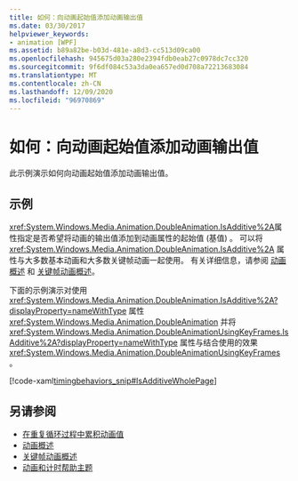 ```yaml
---
title: 如何：向动画起始值添加动画输出值
ms.date: 03/30/2017
helpviewer_keywords:
- animation [WPF]
ms.assetid: b89a82be-b03d-481e-a8d3-cc513d09ca00
ms.openlocfilehash: 945675d03a280e2394fdb0eab27c0978dc7cc320
ms.sourcegitcommit: 9f6df084c53a3da0ea657ed0d708a72213683084
ms.translationtype: MT
ms.contentlocale: zh-CN
ms.lasthandoff: 12/09/2020
ms.locfileid: "96970869"
---
```

# <a name="how-to-add-an-animation-output-value-to-an-animation-starting-value"></a>如何：向动画起始值添加动画输出值
此示例演示如何向动画起始值添加动画输出值。  
  
## <a name="example"></a>示例  
 <xref:System.Windows.Media.Animation.DoubleAnimation.IsAdditive%2A>属性指定是否希望将动画的输出值添加到动画属性的起始值 (基值) 。 可以将 <xref:System.Windows.Media.Animation.DoubleAnimation.IsAdditive%2A> 属性与大多数基本动画和大多数关键帧动画一起使用。 有关详细信息，请参阅 [动画概述](animation-overview.md) 和 [关键帧动画概述](key-frame-animations-overview.md)。  
  
 下面的示例演示对使用 <xref:System.Windows.Media.Animation.DoubleAnimation.IsAdditive%2A?displayProperty=nameWithType> 属性 <xref:System.Windows.Media.Animation.DoubleAnimation> 并将 <xref:System.Windows.Media.Animation.DoubleAnimationUsingKeyFrames.IsAdditive%2A?displayProperty=nameWithType> 属性与结合使用的效果 <xref:System.Windows.Media.Animation.DoubleAnimationUsingKeyFrames> 。  
  
 [!code-xaml[timingbehaviors_snip#IsAdditiveWholePage](~/samples/snippets/csharp/VS_Snippets_Wpf/timingbehaviors_snip/CSharp/IsAdditiveExample.xaml#isadditivewholepage)]  
  
## <a name="see-also"></a>另请参阅

- [在重复循环过程中累积动画值](how-to-accumulate-animation-values-during-repeat-cycles.md)
- [动画概述](animation-overview.md)
- [关键帧动画概述](key-frame-animations-overview.md)
- [动画和计时帮助主题](animation-and-timing-how-to-topics.md)
